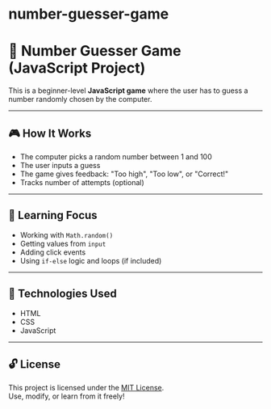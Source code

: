 # number-guesser-game
# 🔢 Number Guesser Game (JavaScript Project)

This is a beginner-level **JavaScript game** where the user has to guess a number randomly chosen by the computer.

---

## 🎮 How It Works

- The computer picks a random number between 1 and 100
- The user inputs a guess
- The game gives feedback: "Too high", "Too low", or "Correct!"
- Tracks number of attempts (optional)

---

## 🎯 Learning Focus

- Working with `Math.random()`
- Getting values from `input`
- Adding click events
- Using `if-else` logic and loops (if included)

---


## 📁 Technologies Used

- HTML
- CSS
- JavaScript

---

## 🔓 License

This project is licensed under the [MIT License](LICENSE).  
Use, modify, or learn from it freely!
